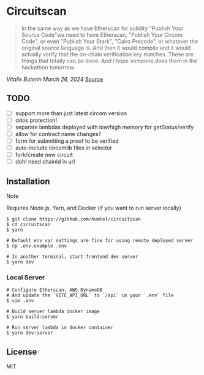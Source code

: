 # Circuitscan

> In the same way as we have Etherscan for solidity "Publish Your Source Code"we need to have Etherscan, "Publish Your Circom Code", or even "Publish Your Stark", "Cairo Precode", or whatever the original source language is. And then it would compile and it would actually verify that the on-chain verification key matches. These are things that totally can be done. And I hope someone does them in the hackathon tomorrow.

*Vitalik Buterin March 26, 2024* [Source](https://www.defideveloper.news/vitalik-ethtaipei-interview/)

## TODO

- [ ] support more than just latest circom version
- [ ] ddos protection!
- [ ] separate lambdas deployed with low/high memory for getStatus/verify
- [ ] allow for contract name changes?
- [ ] form for submitting a proof to be verified
- [ ] auto-include circomlib files in selector
- [ ] fork/create new circuit
- [ ] doh! need chainId in url

## Installation

> [!NOTE]
> Requires Node.js, Yarn, and Docker (if you want to run server locally)

```
$ git clone https://github.com/numtel/circuitscan
$ cd circuitscan
$ yarn

# Default env var settings are fine for using remote deployed server
$ cp .env.example .env

# In another terminal, start frontend dev server
$ yarn dev
```

### Local Server

```
# Configure Etherscan, AWS DynamoDB
# And update the `VITE_API_URL` to `/api` in your `.env` file
$ vim .env

# Build server lambda docker image
$ yarn build:server

# Run server lambda in docker container
$ yarn dev:server
```

## License

MIT
